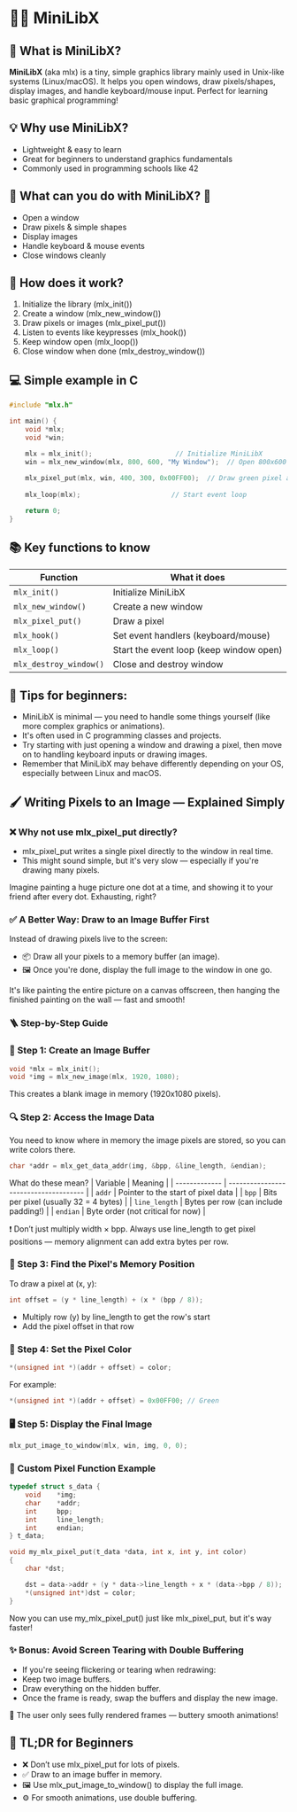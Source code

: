 # 🚀🎨 MiniLibX

## 🤔 What is MiniLibX? 
**MiniLibX** (aka mlx) is a tiny, simple graphics library mainly used in Unix-like systems (Linux/macOS). It helps you open windows, draw pixels/shapes, display images, and handle keyboard/mouse input. Perfect for learning basic graphical programming!

## 💡 Why use MiniLibX?
- Lightweight & easy to learn
- Great for beginners to understand graphics fundamentals
- Commonly used in programming schools like 42

## 🎯 What can you do with MiniLibX? 🎯
- Open a window
- Draw pixels & simple shapes
- Display images
- Handle keyboard & mouse events
- Close windows cleanly

## 🔧 How does it work? 
1. Initialize the library (mlx_init())
2. Create a window (mlx_new_window())
3. Draw pixels or images (mlx_pixel_put())
4. Listen to events like keypresses (mlx_hook())
5. Keep window open (mlx_loop())
6. Close window when done (mlx_destroy_window())

## 💻 Simple example in C
```c
#include "mlx.h"

int main() {
    void *mlx;
    void *win;

    mlx = mlx_init();                     // Initialize MiniLibX 
    win = mlx_new_window(mlx, 800, 600, "My Window");  // Open 800x600 window 
    
    mlx_pixel_put(mlx, win, 400, 300, 0x00FF00);  // Draw green pixel at (400, 300) 
    
    mlx_loop(mlx);                       // Start event loop 

    return 0;
}
```
## 📚 Key functions to know 
| Function               | What it does                            |
| ---------------------- | --------------------------------------- | 
| `mlx_init()`           | Initialize MiniLibX                     | 
| `mlx_new_window()`     | Create a new window                     | 
| `mlx_pixel_put()`      | Draw a pixel                            | 
| `mlx_hook()`           | Set event handlers (keyboard/mouse)     | 
| `mlx_loop()`           | Start the event loop (keep window open) | 
| `mlx_destroy_window()` | Close and destroy window                | 


## 📝 Tips for beginners:
- MiniLibX is minimal — you need to handle some things yourself (like more complex graphics or animations).
- It's often used in C programming classes and projects.
- Try starting with just opening a window and drawing a pixel, then move on to handling keyboard inputs or drawing images.
- Remember that MiniLibX may behave differently depending on your OS, especially between Linux and macOS.

## 🖌️ Writing Pixels to an Image — Explained Simply

### ❌ Why not use mlx_pixel_put directly?
- mlx_pixel_put writes a single pixel directly to the window in real time.
- This might sound simple, but it's very slow — especially if you're drawing many pixels.

Imagine painting a huge picture one dot at a time, and showing it to your friend after every dot.
Exhausting, right?

### ✅ A Better Way: Draw to an Image Buffer First
Instead of drawing pixels live to the screen:

- 📦 Draw all your pixels to a memory buffer (an image).
- 🖼️ Once you're done, display the full image to the window in one go.

It's like painting the entire picture on a canvas offscreen, then hanging the finished painting on the wall — fast and smooth!

### 🪜 Step-by-Step Guide
### 🧱 Step 1: Create an Image Buffer
```c
void *mlx = mlx_init();
void *img = mlx_new_image(mlx, 1920, 1080);
```
This creates a blank image in memory (1920x1080 pixels).

### 🔍 Step 2: Access the Image Data
You need to know where in memory the image pixels are stored, so you can write colors there.
```c
char *addr = mlx_get_data_addr(img, &bpp, &line_length, &endian);
```
What do these mean?
| Variable      | Meaning                               |
| ------------- | ------------------------------------- |
| `addr`        | Pointer to the start of pixel data    |
| `bpp`         | Bits per pixel (usually 32 = 4 bytes) |
| `line_length` | Bytes per row (can include padding!)  |
| `endian`      | Byte order (not critical for now)     |

❗ Don’t just multiply width × bpp. Always use line_length to get pixel positions — memory alignment can add extra bytes per row.

### 📍 Step 3: Find the Pixel's Memory Position
To draw a pixel at (x, y):
```c
int offset = (y * line_length) + (x * (bpp / 8));
```
- Multiply row (y) by line_length to get the row's start
- Add the pixel offset in that row

### 🎨 Step 4: Set the Pixel Color

```c
*(unsigned int *)(addr + offset) = color;
```
For example:
```c
*(unsigned int *)(addr + offset) = 0x00FF00; // Green
```
### 🖥️ Step 5: Display the Final Image
```c
mlx_put_image_to_window(mlx, win, img, 0, 0);
```
### 🧰 Custom Pixel Function Example
```c
typedef struct s_data {
    void    *img;
    char    *addr;
    int     bpp;
    int     line_length;
    int     endian;
} t_data;

void my_mlx_pixel_put(t_data *data, int x, int y, int color)
{
    char *dst;

    dst = data->addr + (y * data->line_length + x * (data->bpp / 8));
    *(unsigned int*)dst = color;
}
```
Now you can use my_mlx_pixel_put() just like mlx_pixel_put, but it's way faster!

### ✨ Bonus: Avoid Screen Tearing with Double Buffering
- If you're seeing flickering or tearing when redrawing:
- Keep two image buffers.
- Draw everything on the hidden buffer.
- Once the frame is ready, swap the buffers and display the new image.

🧠 The user only sees fully rendered frames — buttery smooth animations!

## 🧵 TL;DR for Beginners
- ❌ Don’t use mlx_pixel_put for lots of pixels.
- ✅ Draw to an image buffer in memory.
- 🖼️ Use mlx_put_image_to_window() to display the full image.
- ⚙️ For smooth animations, use double buffering.
